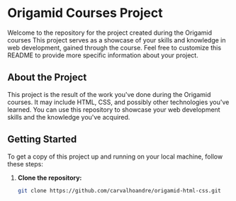 # Origamid Courses Project

Welcome to the repository for the project created during the Origamid courses This project serves as a showcase of your skills and knowledge in web development, gained through the course. Feel free to customize this README to provide more specific information about your project.

## About the Project

This project is the result of the work you've done during the Origamid courses. It may include HTML, CSS, and possibly other technologies you've learned. You can use this repository to showcase your web development skills and the knowledge you've acquired.

## Getting Started

To get a copy of this project up and running on your local machine, follow these steps:

1. **Clone the repository:**

   ```bash
   git clone https://github.com/carvalhoandre/origamid-html-css.git
